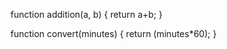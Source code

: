 <!-- (one answer) -->

function addition(a, b) {
	return a+b;
}



<!-- (two answer) -->

function convert(minutes) {
	return (minutes*60);
}









